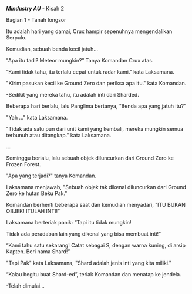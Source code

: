 ***Mindustry AU*** - Kisah 2

Bagian 1 - Tanah longsor

Itu adalah hari yang damai, Crux hampir sepenuhnya mengendalikan Serpulo.

Kemudian, sebuah benda kecil jatuh...

"Apa itu tadi? Meteor mungkin?” Tanya Komandan Crux atas.

“Kami tidak tahu, itu terlalu cepat untuk radar kami.” kata Laksamana.

"Kirim pasukan kecil ke Ground Zero dan periksa apa itu." kata Komandan.

-Sedikit yang mereka tahu, itu adalah inti dari Sharded.

Beberapa hari berlalu, lalu Panglima bertanya, “Benda apa yang jatuh itu?”

"Yah ..." kata Laksamana.

"Tidak ada satu pun dari unit kami yang kembali, mereka mungkin semua terbunuh atau ditangkap." kata Laksamana.

...

Seminggu berlalu, lalu sebuah objek diluncurkan dari Ground Zero ke Frozen Forest.

"Apa yang terjadi?" tanya Komandan.

Laksamana menjawab, "Sebuah objek tak dikenal diluncurkan dari Ground Zero ke hutan Beku Pak."

Komandan berhenti beberapa saat dan kemudian menyadari, “ITU BUKAN OBJEK! ITULAH INTI!”

Laksamana berteriak panik: “Tapi itu tidak mungkin!

Tidak ada peradaban lain yang dikenal yang bisa membuat inti!”

“Kami tahu satu sekarang! Catat sebagai S, dengan warna kuning, di arsip Kapten. Beri nama Shard!”

"Tapi Pak" kata Laksamana, "Shard adalah jenis inti yang kita miliki."

“Kalau begitu buat Shard-ed”, teriak Komandan dan menatap ke jendela.

-Telah dimulai...
